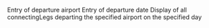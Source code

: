 Entry of departure airport
Entry of departure date
Display of all connectingLegs departing the specified airport on the specified day
